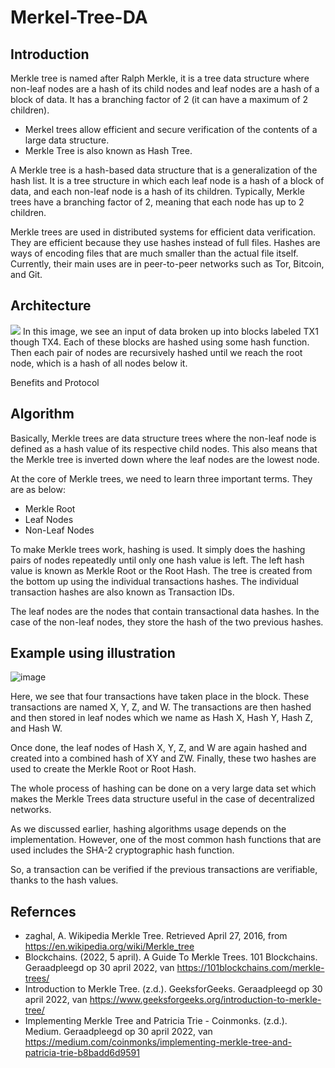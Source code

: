 # Merkel-Tree-DA
## Introduction
Merkle tree is named after Ralph Merkle, it is a tree data structure where non-leaf nodes are a hash of its child nodes and leaf nodes are a hash of a block of data. It has a branching factor of 2 (it can have a maximum of 2 children). 
-	Merkel trees allow efficient and secure verification of the contents of a large data structure.
-	Merkle Tree is also known as Hash Tree.

A Merkle tree is a hash-based data structure that is a generalization of the hash list. It is a tree structure in which each leaf node is a hash of a block of data, and each non-leaf node is a hash of its children. Typically, Merkle trees have a branching factor of 2, meaning that each node has up to 2 children.

Merkle trees are used in distributed systems for efficient data verification. They are efficient because they use hashes instead of full files. Hashes are ways of encoding files that are much smaller than the actual file itself. Currently, their main uses are in peer-to-peer networks such as Tor, Bitcoin, and Git.

## Architecture
<img src="https://ik.imagekit.io/cl22iiharm/image_cOTfhd3xb.png?ik-sdk-version=javascript-1.4.3&updatedAt=1651082560519" >
In this image, we see an input of data broken up into blocks labeled TX1 though TX4. Each of these blocks are hashed using some hash function. Then each pair of nodes are recursively hashed until we reach the root node, which is a hash of all nodes below it.

Benefits and Protocol

## Algorithm
Basically, Merkle trees are data structure trees where the non-leaf node is defined as a hash value of its respective child nodes. This also means that the Merkle tree is inverted down where the leaf nodes are the lowest node. 

At the core of Merkle trees, we need to learn three important terms. They are as below:
* Merkle Root
* Leaf Nodes
* Non-Leaf Nodes

To make Merkle trees work, hashing is used. It simply does the hashing pairs of nodes repeatedly until only one hash value is left. The left hash value is known as Merkle Root or the Root Hash. The tree is created from the bottom up using the individual transactions hashes. The individual transaction hashes are also known as Transaction IDs. 

The leaf nodes are the nodes that contain transactional data hashes. In the case of the non-leaf nodes, they store the hash of the two previous hashes.

## Example using illustration
![image](https://user-images.githubusercontent.com/104256185/166100174-ad2bdb0d-7af4-4e13-990e-cb9fa809bbed.png)


Here, we see that four transactions have taken place in the block. These transactions are named X, Y, Z, and W. The transactions are then hashed and then stored in leaf nodes which we name as Hash X, Hash Y, Hash Z, and Hash W.

Once done, the leaf nodes of Hash X, Y, Z, and W are again hashed and created into a combined hash of XY and ZW. Finally, these two hashes are used to create the Merkle Root or Root Hash.

The whole process of hashing can be done on a very large data set which makes the Merkle Trees data structure useful in the case of decentralized networks.

As we discussed earlier, hashing algorithms usage depends on the implementation. However, one of the most common hash functions that are used includes the SHA-2 cryptographic hash function. 

So, a transaction can be verified if the previous transactions are verifiable, thanks to the hash values.

## Refernces
* zaghal, A. Wikipedia Merkle Tree. Retrieved April 27, 2016, from https://en.wikipedia.org/wiki/Merkle_tree 
* Blockchains. (2022, 5 april). A Guide To Merkle Trees. 101 Blockchains. Geraadpleegd op 30 april 2022, van https://101blockchains.com/merkle-trees/
* Introduction to Merkle Tree. (z.d.). GeeksforGeeks. Geraadpleegd op 30 april 2022, van https://www.geeksforgeeks.org/introduction-to-merkle-tree/
* Implementing Merkle Tree and Patricia Trie - Coinmonks. (z.d.). Medium. Geraadpleegd op 30 april 2022, van https://medium.com/coinmonks/implementing-merkle-tree-and-patricia-trie-b8badd6d9591
